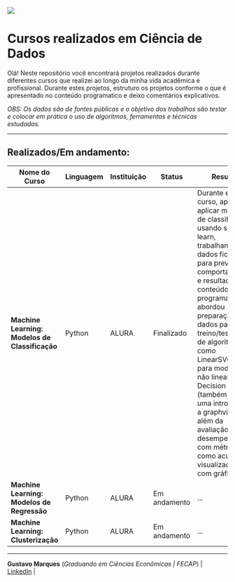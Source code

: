 ![](https://kondado.com.br/blog/wp-content/uploads/2023/02/xBLOG-Data-Science.png.pagespeed.ic.NI8kDY53AS.webp)

# Cursos realizados em Ciência de Dados

Olá! Neste repositório você encontrará projetos realizados durante diferentes cursos que realizei ao longo da minha vida acadêmica e profissional. Durante estes projetos, estruturo os projetos conforme o que é apresentado no conteúdo programatico e deixo comentários explicativos. 

*OBS: Os dados são de fontes públicas e o objetivo dos trabalhos são testar e colocar em prática o uso de algoritmos, ferramentas e técnicas estudadas.*

------------
## Realizados/Em andamento:

|    Nome do Curso    | Linguagem    | Instituição     | Status      | Resumo      |  Finalizado em: |
| ------------        | ------------ | ------------    | ----------- | ----------- | --------------  |
| **Machine Learning: Modelos de Classificação**  | Python | ALURA | Finalizado | Durante este curso, aprendi a aplicar modelos de classificação usando scikit-learn, trabalhando com dados ficticios para prever comportamentos e resultados. O conteúdo programatico abordou preparação de dados para treino/teste, uso de algoritmos como LinearSVC, SVC para modelos não lineares e Decision Tree (também houve uma introdução a graphviz), além da avaliação de desempenho com métricas como acurácia e visualizações com gráficos. | Jun/2025 |
| **Machine Learning: Modelos de Regressão**  | Python | ALURA | Em andamento | ... | ... |
| **Machine Learning: Clusterização**  | Python | ALURA | Em andamento | ... | ... |

------------

**Gustavo Marques** (*Graduando em Ciências Econômicas | FECAP*) | [LinkedIn](https://www.linkedin.com/in/gusmarx/) |
